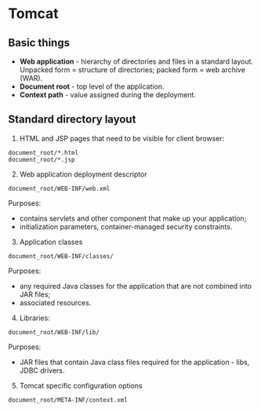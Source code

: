 # Tomcat

## Basic things
* **Web application** - hierarchy of directories and files in a standard layout. Unpacked form = structure of directories; packed form = web archive (WAR).
* **Document root** - top level of the application.
* **Context path** - value assigned during the deployment.

## Standard directory layout
1. HTML and JSP pages that need to be visible for client browser:
```
document_root/*.html
document_root/*.jsp
```
2. Web application deployment descriptor
```
document_root/WEB-INF/web.xml
```

Purposes:
* contains servlets and other component that make up your application;
* initialization parameters, container-managed security constraints.

3. Application classes
```
document_root/WEB-INF/classes/
```

Purposes:
* any required Java classes for the application that are not combined into JAR files;
* associated resources.

4. Libraries:
```
document_root/WEB-INF/lib/
```

Purposes:
* JAR files that contain Java class files required for the application - libs, JDBC drivers.

5. Tomcat specific configuration options
```
document_root/META-INF/context.xml
```
